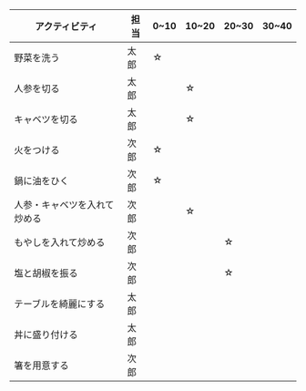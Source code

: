 アクティビティ  | 担当 | 0~10 | 10~20 | 20~30 | 30~40 |
| - | - | - | - | - | - |
| 野菜を洗う|太郎|☆|||
| 人参を切る|太郎||☆||
| キャベツを切る|太郎||☆||
| 火をつける|次郎|☆||||
| 鍋に油をひく |次郎|☆||||
| 人参・キャベツを入れて炒める|次郎||☆|||
| もやしを入れて炒める|次郎|||☆||
| 塩と胡椒を振る |次郎|||☆||
| テーブルを綺麗にする |太郎||||
| 丼に盛り付ける |太郎||||
| 箸を用意する |次郎|||| 
